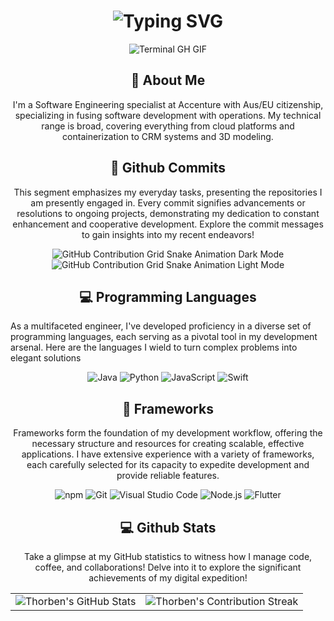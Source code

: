 <div align="center">
    <h1><img src="https://readme-typing-svg.herokuapp.com?font=Jetbrains+mono&size=35&duration=5000&color=33FF33&center=true&vCenter=true&width=490&lines=Hey..+I'm+DuckOverflow;This+is..;..my+Github..;" alt="Typing SVG"/></h1>
    <p><img src="termina-gh.gif" alt="Terminal GH GIF" /></p>
</div>

<div align="center">
    <h2>🚀 About Me</h2>
<!--     <p><img src="termina-gh.gif" alt="Terminal GH GIF" /></p> -->
    <p>I'm a Software Engineering specialist at Accenture with Aus/EU citizenship, specializing in fusing software development with operations. My technical range is broad, covering everything from cloud platforms and containerization to CRM systems and 3D modeling.</p>
</div>
<!--
<div align="center">
<h2 align="center" class="section-heading">🌐 Connect with Me</h2>
<p> To connect with me, you can find my professional profile and contact details on LinkedIn, or explore more about my projects and interests through my Linktree. Feel free to reach out for collaborations, opportunities, or just to exchange ideas about the latest in software development and technology. Let's innovate together! </p>
<div align="center">
  <a href="https://www.linkedin.com/in/zane-pearton">
    <img src="https://img.shields.io/badge/ZanePearton-0077B5?style=for-the-badge&logo=linkedin&logoColor=white" alt="LinkedIn"/>
  </a>
  <a href="https://linktr.ee/zanepearton">
    <img src="https://img.shields.io/badge/Linktree-39E09B?style=for-the-badge&logo=Linktree&logoColor=white" alt="Linktree"/>
  </a>
<a href="https://github.com/ZanePearton/ZanePearton" target="_blank">
    <img src="https://img.shields.io/badge/View%20on%20GitHub-%230077B5.svg?&style=for-the-badge&logo=github&logoColor=white" alt="GitHub Skyline"/>
</a>
<img src="https://komarev.com/ghpvc/?username=ZanePearton&style=for-the-badge" alt="Profile views" />
</div>
-->
<div align="center">
  <h2>🚀 Github Commits</h2>
    <p>This segment emphasizes my everyday tasks, presenting the repositories I am presently engaged in. Every commit signifies advancements or resolutions to ongoing projects, demonstrating my dedication to constant enhancement and cooperative development. Explore the commit messages to gain insights into my recent endeavors!</p>
  <img src="https://raw.githubusercontent.com/duck-overflow/duck-overflow/output/github-contribution-grid-snake-dark.svg#gh-dark-mode-only" alt="GitHub Contribution Grid Snake Animation Dark Mode"/>
  <img src="https://raw.githubusercontent.com/duck-overflow/duck-overflow/output/github-contribution-grid-snake.svg#gh-light-mode-only" alt="GitHub Contribution Grid Snake Animation Light Mode"/>
</div>

<h2 align="center" class="section-heading">💻 Programming Languages</h2>
<p> As a multifaceted engineer, I've developed proficiency in a diverse set of programming languages, each serving as a pivotal tool in my development arsenal. Here are the languages I wield to turn complex problems into elegant solutions</p>
<div align="center">
  <img src="https://img.shields.io/badge/Java-007396?style=for-the-badge&logo=java&logoColor=white" alt="Java" />
  <img src="https://img.shields.io/badge/Python-3776AB?style=for-the-badge&logo=python&logoColor=white" alt="Python"/>
  <img src="https://img.shields.io/badge/JavaScript-F7DF1E?style=for-the-badge&logo=javascript&logoColor=black" alt="JavaScript"/>
  <!--<img src="https://img.shields.io/badge/PowerShell-5391FE?style=for-the-badge&logo=powershell&logoColor=white" alt="PowerShell"/>
  <img src="https://img.shields.io/badge/Bash-4EAA25?style=for-the-badge&logo=gnu-bash&logoColor=white" alt="Bash"/>-->
  <img src="https://img.shields.io/badge/Swift-FA7343?style=for-the-badge&logo=swift&logoColor=white" alt="Swift"/>
  <!--<img src="https://img.shields.io/badge/YAML-0A0A0A?style=for-the-badge" alt="YAML"/>
  <img src="https://img.shields.io/badge/Go-00ADD8?style=for-the-badge&logo=go&logoColor=white" alt="Go"/>-->

<h2 align="center" class="section-heading">🔧 Frameworks</h2>
<p>Frameworks form the foundation of my development workflow, offering the necessary structure and resources for creating scalable, effective applications. I have extensive experience with a variety of frameworks, each carefully selected for its capacity to expedite development and provide reliable features.</p>
<div align="center">
  <!--<img src="https://img.shields.io/badge/React-20232A?style=for-the-badge&logo=react&logoColor=61DAFB" alt="React"/>
  <img src="https://img.shields.io/badge/Svelte-FF3E00?style=for-the-badge&logo=svelte&logoColor=white" alt="Svelte"/>
  <img src="https://img.shields.io/badge/TensorFlow-FF6F00?style=for-the-badge&logo=tensorflow&logoColor=white" alt="TensorFlow"/>-->
  <img src="https://img.shields.io/badge/npm-CB3837?style=for-the-badge&logo=npm&logoColor=white" alt="npm"/>
  <img src="https://img.shields.io/badge/Git-F05032?style=for-the-badge&logo=git&logoColor=white" alt="Git"/>
  <img src="https://img.shields.io/badge/Visual%20Studio%20Code-007ACC?style=for-the-badge&logo=visualstudiocode&logoColor=white" alt="Visual Studio Code"/>
  <!--<img src="https://img.shields.io/badge/Vue.js-4FC08D?style=for-the-badge&logo=vuedotjs&logoColor=white" alt="Vue.js"/>
  <img src="https://img.shields.io/badge/Django-092E20?style=for-the-badge&logo=django&logoColor=green" alt="Django"/>
  <img src="https://img.shields.io/badge/Firebase-FFCA28?style=for-the-badge&logo=firebase&logoColor=white" alt="Firebase"/>
  <img src="https://img.shields.io/badge/Bootstrap-7952B3?style=for-the-badge&logo=bootstrap&logoColor=white" alt="Bootstrap"/>-->
  <img src="https://img.shields.io/badge/Node.js-339933?style=for-the-badge&logo=nodedotjs&logoColor=white" alt="Node.js"/>
  <!--<img src="https://img.shields.io/badge/Flask-000000?style=for-the-badge&logo=flask&logoColor=white" alt="Flask"/>-->
  <img src="https://img.shields.io/badge/Flutter-02569B?style=for-the-badge&logo=flutter&logoColor=white" alt="Flutter"/> 
</div>

<div align="center">
<h2 align="center" class="section-heading"> 💻 Github Stats</h2>
<p>Take a glimpse at my GitHub statistics to witness how I manage code, coffee, and collaborations! Delve into it to explore the significant achievements of my digital expedition!</p>
 <table align="center" width="100%" height="100%" >
    <tr>
       <td><img style="border: none;" src="https://github-profile-summary-cards.vercel.app/api/cards/profile-details?username=duck-overflow&theme=github_dark" alt="Thorben's GitHub Stats"/></td>   
       <td><img style="border: none;" src="https://github-readme-streak-stats.herokuapp.com/?user=duck-overflow&theme=merko" alt="Thorben's Contribution Streak"/></td>
    </tr>
 </table>

 <table align="center" width="100%" height="100%" >
    <tr>
        <td><img style="border: none;" src="https://github-profile-summary-cards.vercel.app/api/cards/stats?username=duck-overflow&theme=github_dark" alt="Thorben's GitHub Stats"/></td>
        <td><img style="border: none;" src="https://github-profile-summary-cards.vercel.app/api/cards/productive-time?username=duck-overflow&theme=github_dark&utcOffset=10" alt="Thorben's GitHub Stats"/>
        <td><img style="border: none;" src="https://github-profile-summary-cards.vercel.app/api/cards/repos-per-language?username=duck-overflow&theme=github_dark" alt="Thorben's GitHub Stats"/></td>
        <td><img style="border: none;" src="https://github-profile-summary-cards.vercel.app/api/cards/most-commit-language?username=duck-overflow&theme=github_dark" alt="Thorben's GitHub Stats"/></td>
    </tr>
 </table>
</div>
